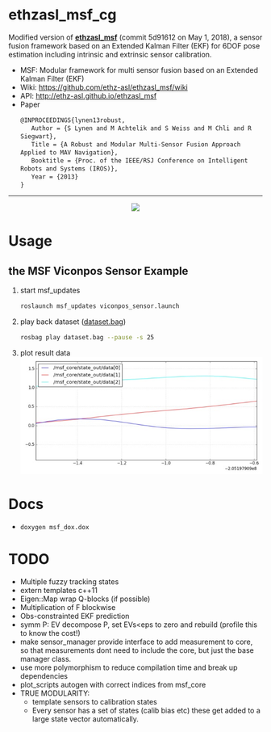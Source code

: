 # ethzasl_msf_cg

Modified version of **[ethzasl_msf](https://github.com/ethz-asl/ethzasl_msf)** (commit 5d91612  on May 1, 2018), a sensor fusion framework based on an Extended Kalman Filter (EKF) for 6DOF pose estimation including intrinsic and extrinsic sensor calibration.

* MSF: Modular framework for multi sensor fusion based on an Extended Kalman Filter (EKF)
* Wiki: https://github.com/ethz-asl/ethzasl_msf/wiki
* API: http://ethz-asl.github.io/ethzasl_msf
* Paper
  ```
  @INPROCEEDINGS{lynen13robust,
     Author = {S Lynen and M Achtelik and S Weiss and M Chli and R Siegwart},
     Title = {A Robust and Modular Multi-Sensor Fusion Approach Applied to MAV Navigation},
     Booktitle = {Proc. of the IEEE/RSJ Conference on Intelligent Robots and Systems (IROS)},
     Year = {2013}
  }
  ```

-----

<div align=center>
  <img src="http://wiki.ros.org/ethzasl_sensor_fusion/Tutorials/Introductory%20Tutorial%20for%20Multi-Sensor%20Fusion%20Framework?action=AttachFile&do=get&target=structure.png">
</div>

# Usage

## the MSF Viconpos Sensor Example

1. start msf_updates
   ```sh
   roslaunch msf_updates viconpos_sensor.launch
   ```
2. play back dataset ([dataset.bag](http://wiki.ros.org/ethzasl_sensor_fusion/Tutorials/Introductory%20Tutorial%20for%20Multi-Sensor%20Fusion%20Framework?action=AttachFile&do=view&target=dataset.bag))
   ```sh
   rosbag play dataset.bag --pause -s 25
   ```
3. plot result data
   <div align=center>
     <img src="../../images/stateout.jpg">
   </div>

# Docs

* `doxygen msf_dox.dox`

# TODO

* Multiple fuzzy tracking states
* extern templates c++11
* Eigen::Map wrap Q-blocks (if possible)
* Multiplication of F blockwise
* Obs-constrainted EKF prediction
* symm P: EV decompose P, set EVs<eps to zero and rebuild (profile this to know the cost!)
* make sensor_manager provide interface to add measurement to core, so that measurements dont need to include the core, but just the base manager class.
* use more polymorphism to reduce compilation time and break up dependencies
* plot_scripts autogen with correct indices from msf_core
* TRUE MODULARITY:
  - template sensors to calibration states
  - Every sensor has a set of states (calib bias etc) these get added to a large state vector automatically.
